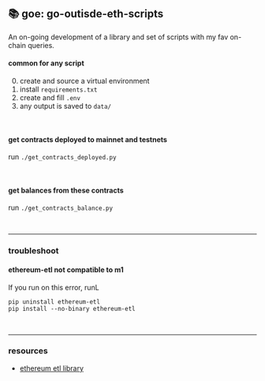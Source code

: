## 📚 goe: go-outisde-eth-scripts

An on-going development of a library and set of scripts with my fav on-chain queries.


#### common for any script

0. create and source a virtual environment 
1. install `requirements.txt`
2. create and fill `.env`
3. any output is saved to `data/`

<br>


####  get contracts deployed to mainnet and testnets

run `./get_contracts_deployed.py`


<br>

#### get balances from these contracts

run `./get_contracts_balance.py`


<br>

---

### troubleshoot

#### ethereum-etl not compatible to m1

If you run on this error, runL

```
pip uninstall ethereum-etl 
pip install --no-binary ethereum-etl 
```

<br>

---

### resources

* [ethereum etl library](https://ethereum-etl.readthedocs.io/en/latest/quickstart/)